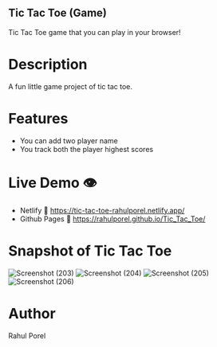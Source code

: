 ## Tic Tac Toe (Game)

Tic Tac Toe game that you can play in your browser!

# Description

A fun little game project of tic tac toe.

# Features

- You can add two player name
- You track both the player highest scores

# Live Demo 👁️

- Netlify 🔗
  https://tic-tac-toe-rahulporel.netlify.app/
- Github Pages 🔗
  https://rahulporel.github.io/Tic_Tac_Toe/

# Snapshot of Tic Tac Toe

![Screenshot (203)](https://github.com/RahulPorel/Tic_Tac_Toe/assets/98636266/300b5375-c844-4b9d-b99f-ce7dc0f4d550)
![Screenshot (204)](https://github.com/RahulPorel/Tic_Tac_Toe/assets/98636266/08e198d7-c5a0-41d6-89e3-5de99e58cfec)
![Screenshot (205)](https://github.com/RahulPorel/Tic_Tac_Toe/assets/98636266/daea392d-a63d-41ee-805c-7c751313e84d)
![Screenshot (206)](https://github.com/RahulPorel/Tic_Tac_Toe/assets/98636266/66f73b1e-c2f0-4826-9ea8-24f3f496377c)

# Author

Rahul Porel
